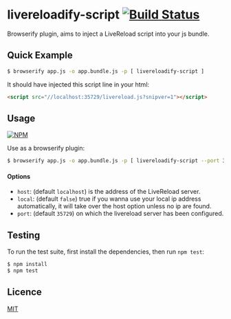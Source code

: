 # livereloadify-script [![Build Status](https://travis-ci.org/SPRNGSMMR/livereloadify-script.svg?branch=master)](https://travis-ci.org/SPRNGSMMR/livereloadify-script)
Browserify plugin, aims to inject a LiveReload script into your js bundle.

## Quick Example

```bash
$ browserify app.js -o app.bundle.js -p [ livereloadify-script ]
```

It should have injected this script line in your html:

```html
<script src="//localhost:35729/livereload.js?snipver=1"></script>
```

## Usage

[![NPM](https://nodei.co/npm/livereloadify-script.png)](https://www.npmjs.com/package/livereloadify-script)

Use as a browserify plugin:

```bash
$ browserify app.js -o app.bundle.js -p [ livereloadify-script --port 37687 ]
```

#### Options

- `host`: (default `localhost`) is the address of the LiveReload server.
- `local`: (default `false`) true if you wanna use your local ip address automatically, it will take over the host option unless no ip are found.
- `port`: (default `35729`) on which the livereload server has been configured.

## Testing

To run the test suite, first install the dependencies, then run `npm test`:

```bash
$ npm install
$ npm test
```

## Licence

[MIT](LICENSE)
